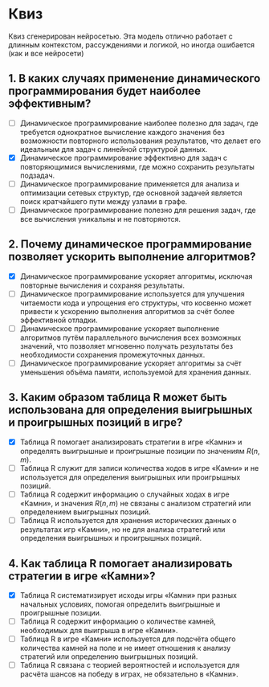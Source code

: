 # Квиз
Квиз сгенерирован нейросетью. Эта модель отлично работает с длинным контекстом, рассуждениями и логикой, но иногда ошибается (как и все нейросети)

## 1. В каких случаях применение динамического программирования будет наиболее эффективным?
- [ ] Динамическое программирование наиболее полезно для задач, где требуется однократное вычисление каждого значения без возможности повторного использования результатов, что делает его идеальным для задач с линейной структурой данных.
- [x] Динамическое программирование эффективно для задач с повторяющимися вычислениями, где можно сохранить результаты подзадач.
- [ ] Динамическое программирование применяется для анализа и оптимизации сетевых структур, где основной задачей является поиск кратчайшего пути между узлами в графе.
- [ ] Динамическое программирование полезно для решения задач, где все вычисления уникальны и не повторяются.

## 2. Почему динамическое программирование позволяет ускорить выполнение алгоритмов?
- [x] Динамическое программирование ускоряет алгоритмы, исключая повторные вычисления и сохраняя результаты.
- [ ] Динамическое программирование используется для улучшения читаемости кода и упрощения его структуры, что косвенно может привести к ускорению выполнения алгоритмов за счёт более эффективной отладки.
- [ ] Динамическое программирование ускоряет выполнение алгоритмов путём параллельного вычисления всех возможных значений, что позволяет мгновенно получать результаты без необходимости сохранения промежуточных данных.
- [ ] Динамическое программирование ускоряет алгоритмы за счёт уменьшения объёма памяти, используемой для хранения данных.

## 3. Каким образом таблица R может быть использована для определения выигрышных и проигрышных позиций в игре?
- [x] Таблица R помогает анализировать стратегии в игре «Камни» и определять выигрышные и проигрышные позиции по значениям $R(n,m)$.
- [ ] Таблица R служит для записи количества ходов в игре «Камни» и не используется для определения выигрышных или проигрышных позиций.
- [ ] Таблица R содержит информацию о случайных ходах в игре «Камни», и значения $R(n,m)$ не связаны с анализом стратегий или определением выигрышных позиций.
- [ ] Таблица R используется для хранения исторических данных о результатах игр «Камни», но не для анализа стратегий или определения выигрышных и проигрышных позиций.

## 4. Как таблица R помогает анализировать стратегии в игре «Камни»?
- [x] Таблица R систематизирует исходы игры «Камни» при разных начальных условиях, помогая определить выигрышные и проигрышные позиции.
- [ ] Таблица R содержит информацию о количестве камней, необходимых для выигрыша в игре «Камни».
- [ ] Таблица R в игре «Камни» используется для подсчёта общего количества камней на поле и не имеет отношения к анализу стратегий или определению выигрышных позиций.
- [ ] Таблица R связана с теорией вероятностей и используется для расчёта шансов на победу в играх, не обязательно в «Камни».

